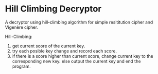 # Hill Climbing Decryptor

A decryptor using hill-climbing algorithm for simple resititution cipher and Vigenère cipher.

Hill-Climbing:
  1. get current score of the current key.
  2. try each posible key change and record each score.
  3. if there is a score higher than current score, change current key to the corresponding new key.
     else output the current key and end the program.
